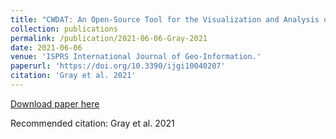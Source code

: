 ```yaml
---
title: "CWDAT: An Open-Source Tool for the Visualization and Analysis of Community-Generated Water Quality Data."
collection: publications
permalink: /publication/2021-06-06-Gray-2021
date: 2021-06-06
venue: 'ISPRS International Journal of Geo-Information.'
paperurl: 'https://doi.org/10.3390/ijgi10040207'
citation: 'Gray et al. 2021'
---
```


<a href='https://doi.org/10.3390/ijgi10040207'>Download paper here</a>

Recommended citation: Gray et al. 2021
